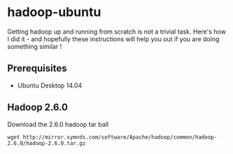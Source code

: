 # hadoop-ubuntu

Getting hadoop up and running from scratch is not a trivial task.  Here's how I did it - and hopefully these instructions will help you out if you are doing something similar !

## Prerequisites

* Ubuntu Desktop 14.04

## Hadoop 2.6.0

Download the 2.6.0 hadoop tar ball

```
wget http://mirror.symnds.com/software/Apache/hadoop/common/hadoop-2.6.0/hadoop-2.6.0.tar.gz
```

